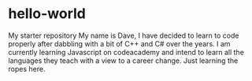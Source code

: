 # hello-world
My starter repository
My name is Dave, I have decided to learn to code properly after dabbling with a bit of C++ and C# over the years. I am currently learning Javascript on codeacademy and intend to learn all the languages they teach with a view to a career change. Just learning the ropes here.
